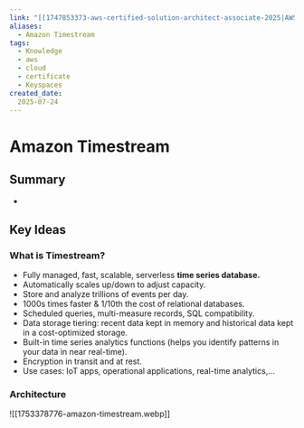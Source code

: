 ```yaml
---
link: "[[1747853373-aws-certified-solution-architect-associate-2025|AWS Certified Solution Architect Associate 2025]]"
aliases: 
  - Amazon Timestream
tags:
  - Knowledge
  - aws
  - cloud
  - certificate
  - Keyspaces
created_date:
  2025-07-24
---
```

# Amazon Timestream
## Summary
- 

## Key Ideas
### What is Timestream?
- Fully managed, fast, scalable, serverless **time series database.**
- Automatically scales up/down to adjust capacity.
- Store and analyze trillions of events per day.
- 1000s times faster & 1/10th the cost of relational databases.
- Scheduled queries, multi-measure records, SQL compatibility.
- Data storage tiering: recent data kept in memory and historical data kept in a cost-optimized storage.
- Built-in time series analytics functions (helps you identify patterns in your data in near real-time).
- Encryption in transit and at rest.
- Use cases: IoT apps, operational applications, real-time analytics,...

### Architecture
![[1753378776-amazon-timestream.webp]]

